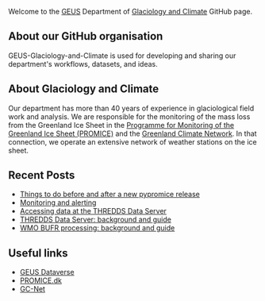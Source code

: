 Welcome to the [GEUS](http://GEUS.dk) Department of [Glaciology and Climate](https://www.geus.dk/natur-og-klima/indlandsisen) GitHub page.

## About our GitHub organisation

GEUS-Glaciology-and-Climate is used for developing and sharing our department's workflows, datasets, and ideas.

## About Glaciology and Climate

Our department has more than 40 years of experience in glaciological field work and analysis. We are responsible for the monitoring of the mass loss from the Greenland Ice Sheet in the [Programme for Monitoring of the Greenland Ice Sheet (PROMICE)](https://promice.dk/) and the [Greenland Climate Network]([http://cires1.colorado.edu/steffen/gcnet/). In that connection, we operate an extensive network of weather stations on the ice sheet.

## Recent Posts
<!-- BLOG-POST-LIST:START -->
- [Things to do before and after a new pypromice release](https://geus-glaciology-and-climate.github.io/guides/pypromice-release-checklist/)
- [Monitoring and alerting](https://geus-glaciology-and-climate.github.io/guides/monitoring-and-alerting/)
- [Accessing data at the THREDDS Data Server](https://geus-glaciology-and-climate.github.io/guides/accessing-data-at-thredds/)
- [THREDDS Data Server: background and guide](https://geus-glaciology-and-climate.github.io/guides/thredds-data-server/)
- [WMO BUFR processing: background and guide](https://geus-glaciology-and-climate.github.io/guides/wmo-bufr-processing/)
<!-- BLOG-POST-LIST:END -->

## Useful links
- [GEUS Dataverse](https://dataverse.geus.dk/)
- [PROMICE.dk](https://promice.dk/)
- [GC-Net](http://cires1.colorado.edu/steffen/gcnet/)
